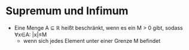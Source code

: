 # Supremum und Infimum
+ Eine Menge A ⊆ ℝ heißt beschränkt, wenn es ein M > 0 gibt, sodass ∀x∈A: |x|≤M
	+ wenn sich jedes Element unter einer Grenze M befindet